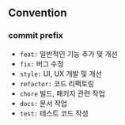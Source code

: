 ## Convention
### commit prefix
- `feat:` 일반적인 기능 추가 및 개선
- `fix:` 버그 수정
- `style:` UI, UX 개발 및 개선
- `refactor:` 코드 리팩토링
- `chore` 빌드, 패키지 관련 작업
- `docs:` 문서 작업
- `test:` 테스트 코드 작성